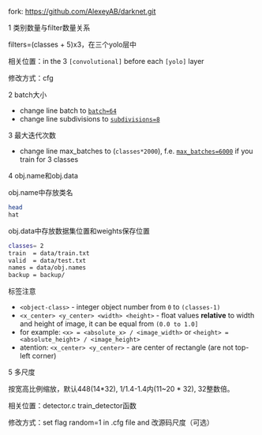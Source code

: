 fork: https://github.com/AlexeyAB/darknet.git



1 类别数量与filter数量关系

filters=(classes + 5)x3，在三个yolo层中

相关位置：in the 3 `[convolutional]` before each `[yolo]` layer

修改方式：cfg



2 batch大小

- change line batch to [`batch=64`](https://github.com/AlexeyAB/darknet/blob/0039fd26786ab5f71d5af725fc18b3f521e7acfd/cfg/yolov3.cfg#L3)
- change line subdivisions to [`subdivisions=8`](https://github.com/AlexeyAB/darknet/blob/0039fd26786ab5f71d5af725fc18b3f521e7acfd/cfg/yolov3.cfg#L4)



3 最大迭代次数

- change line max_batches to (`classes*2000`), f.e. [`max_batches=6000`](https://github.com/AlexeyAB/darknet/blob/0039fd26786ab5f71d5af725fc18b3f521e7acfd/cfg/yolov3.cfg#L20) if you train for 3 classes



4 obj.name和obj.data

obj.name中存放类名

```bash
head
hat

```

obj.data中存放数据集位置和weights保存位置

```bash
classes= 2
train  = data/train.txt
valid  = data/test.txt
names = data/obj.names
backup = backup/
```

标签注意

- `<object-class>` - integer object number from `0` to `(classes-1)`
- `<x_center> <y_center> <width> <height>` - float values **relative** to width and height of image, it can be equal from `(0.0 to 1.0]`
- for example: `<x> = <absolute_x> / <image_width>` or `<height> = <absolute_height> / <image_height>`
- atention: `<x_center> <y_center>` - are center of rectangle (are not top-left corner)



5 多尺度

按宽高比例缩放，默认448(14*32), 1/1.4-1.4内(11~20 * 32), 32整数倍。

相关位置：detector.c train_detector函数

修改方式：set flag random=1 in .cfg file and 改源码尺度（可选）





